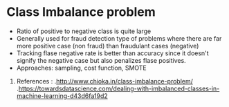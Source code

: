 
# Class Imbalance problem 

+ Ratio of positive to negative class is quite large 
+ Generally used for fraud detection type of problems where there are far more positive case (non fraud) than 
fraudulant cases (negative)
+ Tracking flase negative rate is better than accuracy since it doesn't signify the negative case but also penalizes 
flase positives.
+ Approaches: sampling, cost function, SMOTE

1. References : 
.http://www.chioka.in/class-imbalance-problem/
.https://towardsdatascience.com/dealing-with-imbalanced-classes-in-machine-learning-d43d6fa19d2
